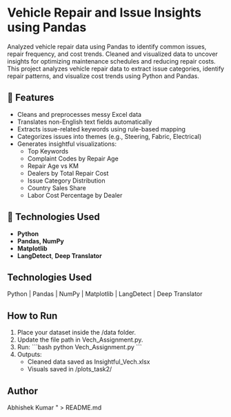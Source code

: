 # Vehicle Repair and Issue Insights using Pandas
Analyzed vehicle repair data using Pandas to identify common issues, repair frequency, and cost trends. Cleaned and visualized data to uncover insights for optimizing maintenance schedules and reducing repair costs.
This project analyzes vehicle repair data to extract issue categories, identify repair patterns, and visualize cost trends using Python and Pandas.

## 🚀 Features
- Cleans and preprocesses messy Excel data
- Translates non-English text fields automatically
- Extracts issue-related keywords using rule-based mapping
- Categorizes issues into themes (e.g., Steering, Fabric, Electrical)
- Generates insightful visualizations:
  - Top Keywords
  - Complaint Codes by Repair Age
  - Repair Age vs KM
  - Dealers by Total Repair Cost
  - Issue Category Distribution
  - Country Sales Share
  - Labor Cost Percentage by Dealer

## 🧩 Technologies Used
- **Python**
- **Pandas, NumPy**
- **Matplotlib**
- **LangDetect**, **Deep Translator**

## Technologies Used
Python | Pandas | NumPy | Matplotlib | LangDetect | Deep Translator

## How to Run
1. Place your dataset inside the /data folder.
2. Update the file path in Vech_Assignment.py.
3. Run:
   \`\`\`bash
   python Vech_Assignment.py
   \`\`\`
4. Outputs:
   - Cleaned data saved as Insightful_Vech.xlsx
   - Visuals saved in /plots_task2/

## Author
Abhishek Kumar
" > README.md
